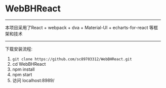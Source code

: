 # WebBHReact

---

本项目采用了React + webpack + dva + Material-UI + echarts-for-react 等框架和技术

---

下载安装流程:  


1.   `git clone https://github.com/sc89703312/WebBHReact.git`
2.   cd WebBHReact
3.   npm install
4.   npm start
5.   访问 localhost:8989/

